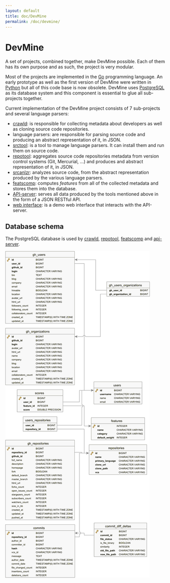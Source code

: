 ```yaml
---
layout: default
title: doc/DevMine
permalink: /doc/devmine/
---
```


# DevMine

A set of projects, combined together, make DevMine possible. Each of them has
its own purpose and as such, the project is very modular.

Most of the projects are implemented in the [Go](http://golang.org/) programming
language. An early prototype as well as the first version of DevMine were
written in [Python](https://www.python.org/) but all of this code base is now
obsolete. DevMine uses [PostgreSQL](http://www.postgresql.org/) as its database
system and this component is essential to glue all sub-projects together.

Current implementation of the DevMine project consists of 7 sub-projects and
several language parsers:

 * [crawld][crawld]: is responsible for collecting metadata about developers
   as well as cloning source code repositories.
 * language parsers: are responsible for parsing source code and producing an
   abstract representation of it, in JSON.
 * [srctool][srctool]: is a tool to manage language parsers. It can install
   them and run them on source code.
 * [repotool][repotool]: aggregates source code repositories metadata from
   version control systems (Git, Mercurial, ...) and produces and abstract
   representation of it, in JSON.
 * [srcanlzr][srcanlzr]: analyzes source code, from the abstract
   representation produced by the various language parsers.
 * [featscomp][featscomp]: computes _features_ from all of the collected
   metadata and stores them into the database.
 * [API-server][api-server]: serves all data produced by the tools mentioned
   above in the form of a JSON RESTful API.
 * [web interface][web]: is a demo web interface that interacts with the
   API-server.

## Database schema

The PostgreSQL database is used by [crawld][crawld], [repotool][repotool],
[featscomp][featscomp] and [api-server][api-server].

![Database schema](/img/db-schema.png)

[api-server]: /doc/api-server "api-server documentation"
[crawld]: /doc/crawld "crawld documentation"
[featscomp]: /doc/featscomp "featscomp"
[repotool]: /doc/repotool "repotool documentation"
[srcanlzr]: /doc/srcanlzr "srcanlzr documentation"
[srctool]: /doc/srctool "srctool documentation"
[web]: /doc/web "web interface documentation"
